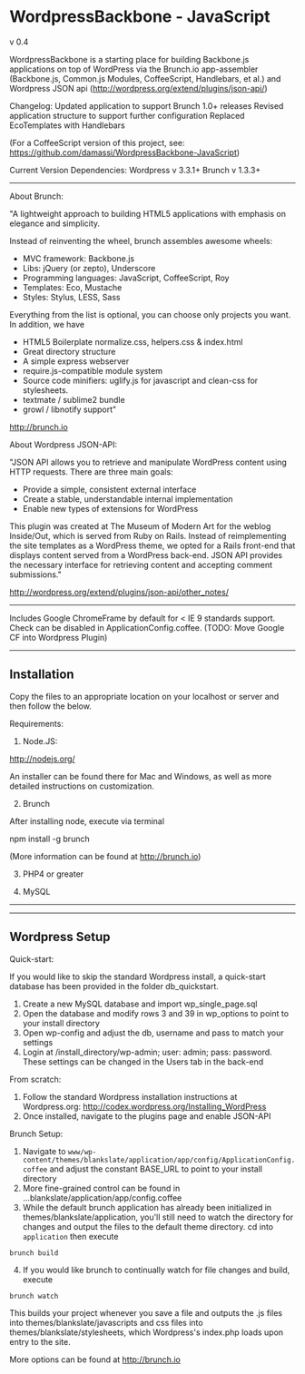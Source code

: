 WordpressBackbone - JavaScript
=====================
v 0.4

WordpressBackbone is a starting place for building Backbone.js applications on top of WordPress via the Brunch.io app-assembler (Backbone.js, Common.js Modules, CoffeeScript, Handlebars, et al.) and Wordpress JSON api (http://wordpress.org/extend/plugins/json-api/)

Changelog:
Updated application to support Brunch 1.0+ releases
Revised application structure to support further configuration
Replaced EcoTemplates with Handlebars

(For a CoffeeScript version of this project, see: https://github.com/damassi/WordpressBackbone-JavaScript)

Current Version Dependencies:
Wordpress v 3.3.1+
Brunch v 1.3.3+

---------------------

About Brunch:

"A lightweight approach to building HTML5 applications with emphasis on elegance and simplicity.

Instead of reinventing the wheel, brunch assembles awesome wheels:

- MVC framework: Backbone.js
- Libs: jQuery (or zepto), Underscore
- Programming languages: JavaScript, CoffeeScript, Roy
- Templates: Eco, Mustache
- Styles: Stylus, LESS, Sass

Everything from the list is optional, you can choose only projects you want. In addition, we have

- HTML5 Boilerplate normalize.css, helpers.css & index.html
- Great directory structure
- A simple express webserver
- require.js-compatible module system
- Source code minifiers: uglify.js for javascript and clean-css for stylesheets.
- textmate / sublime2 bundle
- growl / libnotify support"

http://brunch.io

About Wordpress JSON-API:

"JSON API allows you to retrieve and manipulate WordPress content using HTTP requests. There are three main goals:

- Provide a simple, consistent external interface
- Create a stable, understandable internal implementation
- Enable new types of extensions for WordPress

This plugin was created at The Museum of Modern Art for the weblog Inside/Out, which is served from Ruby on Rails. Instead of reimplementing the site templates as a WordPress theme, we opted for a Rails front-end that displays content served from a WordPress back-end. JSON API provides the necessary interface for retrieving content and accepting comment submissions."

http://wordpress.org/extend/plugins/json-api/other_notes/

***

Includes Google ChromeFrame by default for < IE 9 standards support.  Check can be disabled in ApplicationConfig.coffee.  (TODO: Move Google CF into Wordpress Plugin)

---------------------
Installation
---------------------

Copy the files to an appropriate location on your localhost or server and then follow the below.

Requirements:

1.  Node.JS:

http://nodejs.org/

An installer can be found there for Mac and Windows, as well as more detailed instructions on customization.

2.  Brunch

After installing node, execute via terminal 

npm install -g brunch

(More information can be found at http://brunch.io)

3.  PHP4 or greater

4.  MySQL


***

----------------
Wordpress Setup
----------------

Quick-start:

If you would like to skip the standard Wordpress install, a quick-start database has been provided in the folder db_quickstart.  

1.  Create a new MySQL database and import wp_single_page.sql
2.  Open the database and modify rows 3 and 39 in wp_options to point to your install directory
3.  Open wp-config and adjust the db, username and pass to match your settings
4.  Login at /install_directory/wp-admin; user: admin; pass: password.  These settings can be changed in the Users tab in the back-end

From scratch:

1.  Follow the standard Wordpress installation instructions at Wordpress.org:  http://codex.wordpress.org/Installing_WordPress
2.  Once installed, navigate to the plugins page and enable JSON-API


Brunch Setup:

1.  Navigate to `www/wp-content/themes/blankslate/application/app/config/ApplicationConfig.coffee` and adjust the constant BASE_URL to point to your install directory
2.  More fine-grained control can be found in ...blankslate/application/app/config.coffee
3.  While the default brunch application has already been initialized in themes/blankslate/application, you'll still need to watch the directory for changes and output the files to the default theme directory.  cd into `application` then execute

`brunch build`

4.  If you would like brunch to continually watch for file changes and build, execute

`brunch watch`

This builds your project whenever you save a file and outputs the .js files into themes/blankslate/javascripts and css files into themes/blankslate/stylesheets, which Wordpress's index.php loads upon entry to the site.

More options can be found at http://brunch.io  



